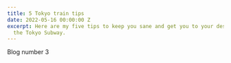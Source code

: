 ```yaml
---
title: 5 Tokyo train tips
date: 2022-05-16 00:00:00 Z
excerpt: Here are my five tips to keep you sane and get you to your destination on
  the Tokyo Subway.
---
```


Blog number 3